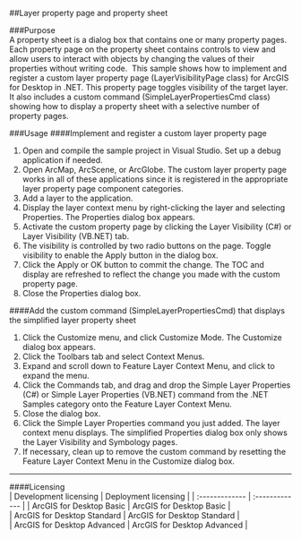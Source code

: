 ##Layer property page and property sheet

###Purpose  
A property sheet is a dialog box that contains one or many property pages. Each property page on the property sheet contains controls to view and allow users to interact with objects by changing the values of their properties without writing code.  This sample shows how to implement and register a custom layer property page (LayerVisibilityPage class) for ArcGIS for Desktop in .NET. This property page toggles visibility of the target layer. It also includes a custom command (SimpleLayerPropertiesCmd class) showing how to display a property sheet with a selective number of property pages.   


###Usage
####Implement and register a custom layer property page   
1. Open and compile the sample project in Visual Studio. Set up a debug application if needed.  
1. Open ArcMap, ArcScene, or ArcGlobe. The custom layer property page works in all of these applications since it is registered in the appropriate layer property page component categories.  
1. Add a layer to the application.  
1. Display the layer context menu by right-clicking the layer and selecting Properties. The Properties dialog box appears.  
1. Activate the custom property page by clicking the Layer Visibility (C#) or Layer Visibility (VB.NET) tab.  
1. The visibility is controlled by two radio buttons on the page. Toggle visibility to enable the Apply button in the dialog box.   
1. Click the Apply or OK button to commit the change. The TOC and display are refreshed to reflect the change you made with the custom property page.  
1. Close the Properties dialog box.  

####Add the custom command (SimpleLayerPropertiesCmd) that displays the simplified layer property sheet  
1. Click the Customize menu, and click Customize Mode. The Customize dialog box appears.   
1. Click the Toolbars tab and select Context Menus.  
1. Expand and scroll down to Feature Layer Context Menu, and click to expand the menu.  
1. Click the Commands tab, and drag and drop the Simple Layer Properties (C#) or Simple Layer Properties (VB.NET) command from the .NET Samples category onto the Feature Layer Context Menu.   
1. Close the dialog box.  
1. Click the Simple Layer Properties command you just added. The layer context menu displays. The simplified Properties dialog box only shows the Layer Visibility and Symbology pages.  
1. If necessary, clean up to remove the custom command by resetting the Feature Layer Context Menu in the Customize dialog box.  









---------------------------------

####Licensing  
| Development licensing | Deployment licensing | 
| :------------- | :------------- | 
| ArcGIS for Desktop Basic | ArcGIS for Desktop Basic |  
| ArcGIS for Desktop Standard | ArcGIS for Desktop Standard |  
| ArcGIS for Desktop Advanced | ArcGIS for Desktop Advanced |  


